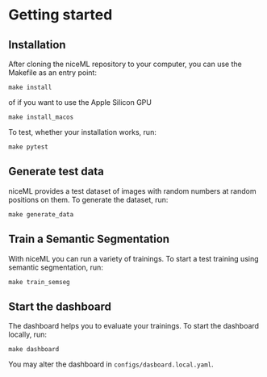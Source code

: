 # Getting started



## Installation

After cloning the niceML repository to your computer, you can use the Makefile as an entry point:

```ssh
make install
```

of if you want to use the Apple Silicon GPU

```ssh
make install_macos
```

To test, whether your installation works, run:

```ssh
make pytest
```

## Generate test data

niceML provides a test dataset of images with random numbers at random positions on them. To generate the dataset, run:

```ssh
make generate_data
```

## Train a Semantic Segmentation

With niceML you can run a variety of trainings. To start a test training using semantic segmentation, run:

```ssh
make train_semseg
```

## Start the dashboard

The dashboard helps you to evaluate your trainings. To start the dashboard locally, run:

```ssh
make dashboard
```

You may alter the dashboard in `configs/dasboard.local.yaml`.
